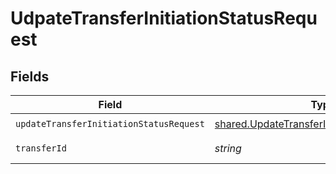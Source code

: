 # UdpateTransferInitiationStatusRequest


## Fields

| Field                                                                                                               | Type                                                                                                                | Required                                                                                                            | Description                                                                                                         | Example                                                                                                             |
| ------------------------------------------------------------------------------------------------------------------- | ------------------------------------------------------------------------------------------------------------------- | ------------------------------------------------------------------------------------------------------------------- | ------------------------------------------------------------------------------------------------------------------- | ------------------------------------------------------------------------------------------------------------------- |
| `updateTransferInitiationStatusRequest`                                                                             | [shared.UpdateTransferInitiationStatusRequest](../../../sdk/models/shared/updatetransferinitiationstatusrequest.md) | :heavy_check_mark:                                                                                                  | N/A                                                                                                                 |                                                                                                                     |
| `transferId`                                                                                                        | *string*                                                                                                            | :heavy_check_mark:                                                                                                  | The transfer ID.                                                                                                    | XXX                                                                                                                 |